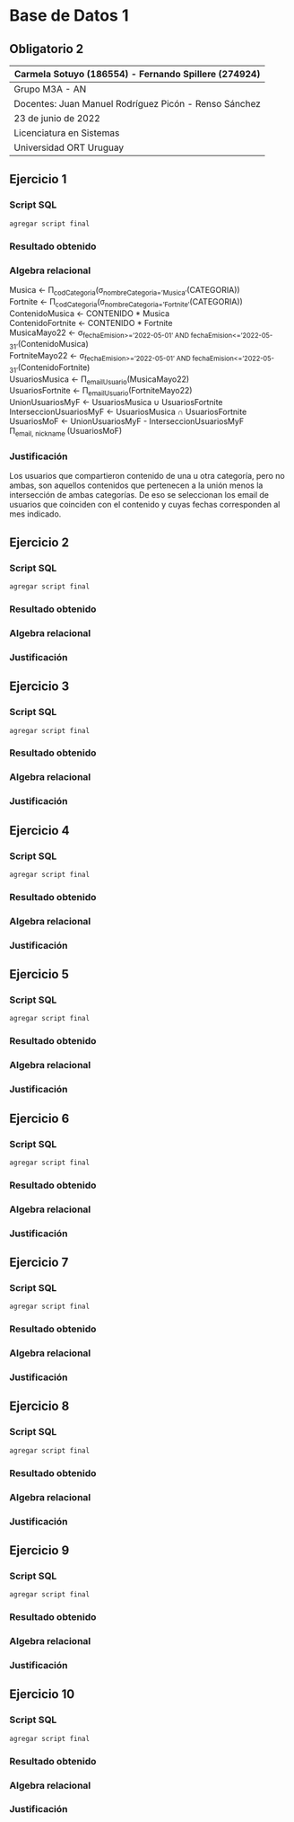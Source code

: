 # Base de Datos 1
## Obligatorio 2
| Carmela Sotuyo (186554) -  Fernando Spillere (274924) |
|------|
| Grupo M3A - AN |
| Docentes: Juan Manuel Rodríguez Picón - Renso Sánchez |
| 23 de junio de 2022 |
| Licenciatura en Sistemas |
| Universidad ORT Uruguay |

## Ejercicio 1
### Script SQL
```
agregar script final
```
### Resultado obtenido

### Algebra relacional
Musica &larr; Π<sub>codCategoria</sub>(σ<sub>nombreCategoria=’Musica’</sub>(CATEGORIA))  
Fortnite &larr; Π<sub>codCategoria</sub>(σ<sub>nombreCategoria=’Fortnite’</sub>(CATEGORIA))  
ContenidoMusica &larr; CONTENIDO * Musica  
ContenidoFortnite &larr; CONTENIDO * Fortnite  
MusicaMayo22 &larr; σ<sub>fechaEmision>=’2022-05-01’ AND fechaEmision<=’2022-05-31’</sub>(ContenidoMusica)  
FortniteMayo22 &larr; σ<sub>fechaEmision>=’2022-05-01’ AND fechaEmision<=’2022-05-31’</sub>(ContenidoFortnite)  
UsuariosMusica &larr; Π<sub>emailUsuario</sub>(MusicaMayo22)  
UsuariosFortnite &larr; Π<sub>emailUsuario</sub>(FortniteMayo22)  
UnionUsuariosMyF &larr; UsuariosMusica ∪ UsuariosFortnite  
InterseccionUsuariosMyF &larr; UsuariosMusica ∩ UsuariosFortnite  
UsuariosMoF &larr; UnionUsuariosMyF - InterseccionUsuariosMyF  
Π<sub>email, nickname </sub>(UsuariosMoF)

### Justificación
Los usuarios que compartieron contenido de una u otra categoría, pero no ambas, son aquellos contenidos que pertenecen a la unión menos la intersección de ambas categorías. De eso se seleccionan los email de usuarios que coinciden con el contenido y cuyas fechas corresponden al mes indicado.

## Ejercicio 2
### Script SQL
```
agregar script final
```
### Resultado obtenido

### Algebra relacional
  
### Justificación

## Ejercicio 3
### Script SQL
```
agregar script final
```
### Resultado obtenido

### Algebra relacional
  
### Justificación

## Ejercicio 4
### Script SQL
```
agregar script final
```
### Resultado obtenido

### Algebra relacional
  
### Justificación

## Ejercicio 5
### Script SQL
```
agregar script final
```
### Resultado obtenido

### Algebra relacional
  
### Justificación

## Ejercicio 6
### Script SQL
```
agregar script final
```
### Resultado obtenido

### Algebra relacional
  
### Justificación

## Ejercicio 7
### Script SQL
```
agregar script final
```
### Resultado obtenido

### Algebra relacional
  
### Justificación

## Ejercicio 8
### Script SQL
```
agregar script final
```
### Resultado obtenido

### Algebra relacional
  
### Justificación

## Ejercicio 9
### Script SQL
```
agregar script final
```
### Resultado obtenido

### Algebra relacional
  
### Justificación

## Ejercicio 10
### Script SQL
```
agregar script final
```
### Resultado obtenido

### Algebra relacional
  
### Justificación
